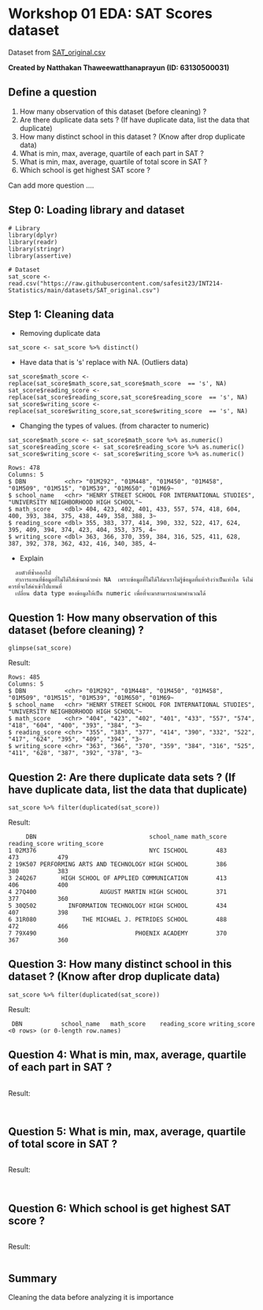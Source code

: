 # Workshop 01 EDA: SAT Scores dataset

Dataset from [SAT_original.csv](https://raw.githubusercontent.com/safesit23/INT214-Statistics/main/datasets/SAT_original.csv)

**Created by Natthakan Thaweewatthanaprayun (ID: 63130500031)**

## Define a question

1. How many observation of this dataset (before cleaning) ?
2. Are there duplicate data sets ? (If have duplicate data, list the data that duplicate)
3. How many distinct school in this dataset ? (Know after drop duplicate data)
4. What is min, max, average, quartile of each part in SAT ?
5. What is min, max, average, quartile of total score in SAT ?
6. Which school is get highest SAT score ?

Can add more question ....

## Step 0: Loading library and dataset

```
# Library
library(dplyr)
library(readr)
library(stringr)
library(assertive)

# Dataset
sat_score <- read.csv("https://raw.githubusercontent.com/safesit23/INT214-Statistics/main/datasets/SAT_original.csv")
```

## Step 1: Cleaning data

- Removing duplicate data

```
sat_score <- sat_score %>% distinct()
```
- Have data that is 's' replace with NA. (Outliers data)
```
sat_score$math_score <- replace(sat_score$math_score,sat_score$math_score  == 's', NA)
sat_score$reading_score <- replace(sat_score$reading_score,sat_score$reading_score  == 's', NA)
sat_score$writing_score <- replace(sat_score$writing_score,sat_score$writing_score  == 's', NA)
```
- Changing the types of values. (from character to numeric)
```
sat_score$math_score <- sat_score$math_score %>% as.numeric()
sat_score$reading_score <- sat_score$reading_score %>% as.numeric()
sat_score$writing_score <- sat_score$writing_score %>% as.numeric()
```
```
Rows: 478
Columns: 5
$ DBN           <chr> "01M292", "01M448", "01M450", "01M458", "01M509", "01M515", "01M539", "01M650", "01M69~
$ school_name   <chr> "HENRY STREET SCHOOL FOR INTERNATIONAL STUDIES", "UNIVERSITY NEIGHBORHOOD HIGH SCHOOL"~
$ math_score    <dbl> 404, 423, 402, 401, 433, 557, 574, 418, 604, 400, 393, 384, 375, 438, 449, 358, 388, 3~
$ reading_score <dbl> 355, 383, 377, 414, 390, 332, 522, 417, 624, 395, 409, 394, 374, 423, 404, 353, 375, 4~
$ writing_score <dbl> 363, 366, 370, 359, 384, 316, 525, 411, 628, 387, 392, 378, 362, 432, 416, 340, 385, 4~
```
- Explain
```
  ลบตัวที่ซ้ำออกไป
  ทำการแทนที่ข้อมูลที่ไม่ได้ใส่เข้ามาด้วยค่า NA  เพราะข้อมูลที่ไม่ได้ใส่มาเราไม่รู้ข้อมูลที่แท้จริงว่าเป็นเท่าใด จึงไม่ควรที่จะใส่ค่าเข้าไปแทนที่
  เปลี่ยน data type ของข้อมูลให้เป็น numeric เพื่อที่จะมาสามารถนำมาคำนวณได้
  ```
## Question 1: How many observation of this dataset (before cleaning) ?
```
glimpse(sat_score)
```
Result:

```
Rows: 485
Columns: 5
$ DBN           <chr> "01M292", "01M448", "01M450", "01M458", "01M509", "01M515", "01M539", "01M650", "01M69~
$ school_name   <chr> "HENRY STREET SCHOOL FOR INTERNATIONAL STUDIES", "UNIVERSITY NEIGHBORHOOD HIGH SCHOOL"~
$ math_score    <chr> "404", "423", "402", "401", "433", "557", "574", "418", "604", "400", "393", "384", "3~
$ reading_score <chr> "355", "383", "377", "414", "390", "332", "522", "417", "624", "395", "409", "394", "3~
$ writing_score <chr> "363", "366", "370", "359", "384", "316", "525", "411", "628", "387", "392", "378", "3~
```
## Question 2: Are there duplicate data sets ? (If have duplicate data, list the data that duplicate)
```
sat_score %>% filter(duplicated(sat_score))
```
Result:
```
     DBN                                school_name math_score reading_score writing_score
1 02M376                                NYC ISCHOOL        483           473           479
2 19K507 PERFORMING ARTS AND TECHNOLOGY HIGH SCHOOL        386           380           383
3 24Q267       HIGH SCHOOL OF APPLIED COMMUNICATION        413           406           400
4 27Q400                  AUGUST MARTIN HIGH SCHOOL        371           377           360
5 30Q502         INFORMATION TECHNOLOGY HIGH SCHOOL        434           407           398
6 31R080             THE MICHAEL J. PETRIDES SCHOOL        488           472           466
7 79X490                            PHOENIX ACADEMY        370           367           360
```
## Question 3: How many distinct school in this dataset ? (Know after drop duplicate data)
```
sat_score %>% filter(duplicated(sat_score))
```
Result:
```
 DBN           school_name   math_score    reading_score writing_score
<0 rows> (or 0-length row.names)
```
## Question 4: What is min, max, average, quartile of each part in SAT ?

```

```
Result:
```
 
```
## Question 5: What is min, max, average, quartile of total score in SAT ?

```

```
Result:
```
     
```
## Question 6: Which school is get highest SAT score ?

```

```
Result:
```

```
## Summary
Cleaning the data before analyzing it is  importance
